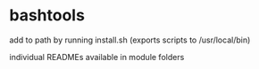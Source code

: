 # bashtools

add to path by running install.sh (exports scripts to /usr/local/bin)

individual READMEs available in module folders

